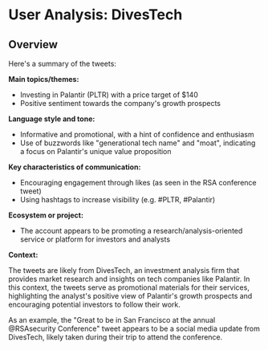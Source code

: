 # User Analysis: DivesTech

## Overview

Here's a summary of the tweets:

**Main topics/themes:**

* Investing in Palantir (PLTR) with a price target of $140
* Positive sentiment towards the company's growth prospects

**Language style and tone:**

* Informative and promotional, with a hint of confidence and enthusiasm
* Use of buzzwords like "generational tech name" and "moat", indicating a focus on Palantir's unique value proposition

**Key characteristics of communication:**

* Encouraging engagement through likes (as seen in the RSA conference tweet)
* Using hashtags to increase visibility (e.g. #PLTR, #Palantir)

**Ecosystem or project:**

* The account appears to be promoting a research/analysis-oriented service or platform for investors and analysts

**Context:**

The tweets are likely from DivesTech, an investment analysis firm that provides market research and insights on tech companies like Palantir. In this context, the tweets serve as promotional materials for their services, highlighting the analyst's positive view of Palantir's growth prospects and encouraging potential investors to follow their work.

As an example, the "Great to be in San Francisco at the annual @RSAsecurity Conference" tweet appears to be a social media update from DivesTech, likely taken during their trip to attend the conference.